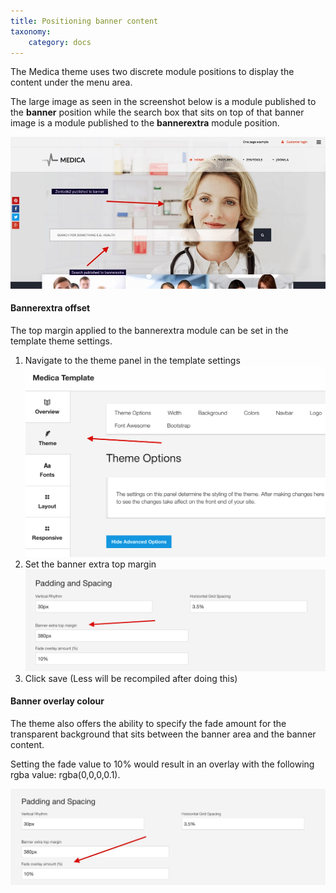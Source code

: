```yaml
---
title: Positioning banner content 
taxonomy:
    category: docs
---
```


The Medica theme uses two discrete module positions to display the content under the menu area.

The large image as seen in the screenshot below is a module published to the **banner** position while the search box that sits on top of that banner image is a module published to the **bannerextra** module position.

![Banner content](/images/frontpage/banner-content.jpg)


#### Bannerextra offset
The top margin applied to the bannerextra module can be set in the template theme settings.

1. Navigate to the theme panel in the template settings
![Theme Panel](/images/frontpage/theme-panel.png)
2. Set the banner extra top margin
![Banner Extra top offset](/images/frontpage/bannerextra-offset.png)
3. Click save (Less will be recompiled after doing this)

#### Banner overlay colour
The theme also offers the ability to specify the fade amount for the transparent background that sits between the banner area and the banner content. 

Setting the fade value to 10% would result in an overlay with the following rgba value: rgba(0,0,0,0.1).

![Banner fade amount](/images/frontpage/fade_amount.jpg)